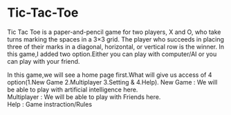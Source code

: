 # Tic-Tac-Toe
Tic Tac Toe is a paper-and-pencil game for two players, X and O, who take turns marking the spaces in a 3×3 grid. The player who succeeds in placing three of their marks in a diagonal, horizontal, or vertical row is the winner. In this game,I added two option.Either you can play with computer/AI or you can play with your friend.

In this game,we will see a home page first.What will give us access of 4 option(1.New Game 2.Multiplayer 3.Setting & 4.Help).
New Game    : We will be able to play with artificial intelligence here.      
Multiplayer : We will be able to play with Friends here.      
Help        : Game instraction/Rules
